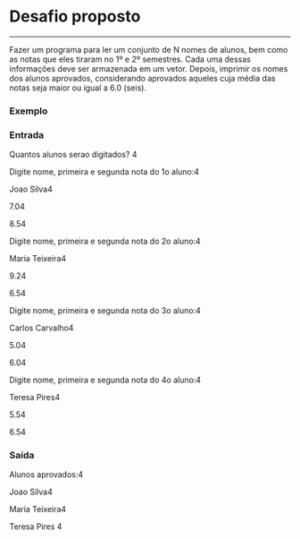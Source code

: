 <h1>Desafio proposto</h1>
<hr>
<p>Fazer um programa para ler um conjunto de N nomes de alunos, bem como as notas que eles tiraram no 1º e 2º semestres. Cada uma dessas informações deve ser armazenada em um vetor. Depois, imprimir os nomes dos alunos aprovados, considerando aprovados aqueles cuja média das notas seja maior ou igual a 6.0 (seis). </P>
<h3>Exemplo</h3>
<h3>Entrada</h3>
<p>Quantos alunos serao digitados? 4</p>
<p>Digite nome, primeira e segunda nota do 1o aluno:4</p>
<p>Joao Silva4</p>
<p>7.04</p>
<p>8.54</p>
<p>Digite nome, primeira e segunda nota do 2o aluno:4</p>
<p>Maria Teixeira4</p>
<p>9.24</p>
<p>6.54</p>
<p>Digite nome, primeira e segunda nota do 3o aluno:4</p>
<p>Carlos Carvalho4</p>
<p>5.04</p>
<p>6.04</p>
<p>Digite nome, primeira e segunda nota do 4o aluno:4</p>
<p>Teresa Pires4</p>
<p>5.54</p>
<p>6.54</p>
<h3>Saída</h3>
<p>Alunos aprovados:4</p>
<p>Joao Silva4</p>
<p>Maria Teixeira4</p>
<p>Teresa Pires 4</p>